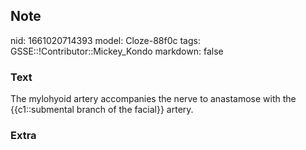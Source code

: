 ## Note
nid: 1661020714393
model: Cloze-88f0c
tags: GSSE::!Contributor::Mickey_Kondo
markdown: false

### Text
The mylohyoid artery accompanies the nerve to anastamose with the {{c1::submental branch of the facial}} artery.

### Extra

